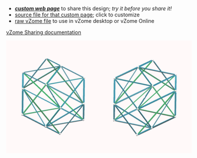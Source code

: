 
 - [***custom web page***][post] to share this design; *try it before you share it!*
 - [source file for that custom page][source]; click to customize
 - [raw vZome file][raw] to use in vZome desktop or vZome Online

[vZome Sharing documentation](https://vzome.github.io/vzome/sharing.html#how-it-works)

![Image](<5-pair-tensegrities-with-mirror.png>)


[post]: <https://John-Kostick.github.io/vzome-sharing/2022/03/01/5-pair-tensegrities-with-mirror-13-30-24.html>
[source]: <https://github.com/John-Kostick/vzome-sharing/edit/main/_posts/2022-03-01-5-pair-tensegrities-with-mirror-13-30-24.md>
[raw]: <https://raw.githubusercontent.com/John-Kostick/vzome-sharing/main/2022/03/01/13-30-24-5-pair-tensegrities-with-mirror/5-pair-tensegrities-with-mirror.vZome>